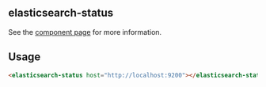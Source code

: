 ## elasticsearch-status
See the [component page](http://polymerlabs.github.io/elasticsearch-status) for more information.

## Usage
```html
<elasticsearch-status host="http://localhost:9200"></elasticsearch-status>
```